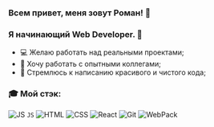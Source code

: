 ### Всем привет, меня зовут Роман! 👋

### Я начинающий Web Developer. 👋

- 💻 Желаю работать над реальными проектами;
- :speech_balloon: Хочу работать с опытными коллегами;
- :ghost: Стремлюсь к написанию красивого и чистого кода;

### :mortar_board: Мой стэк:

![JS](https://user-images.githubusercontent.com/70646350/119318720-4f788180-bc82-11eb-87ff-8201ce9d61c8.png) `JS`
![HTML](https://user-images.githubusercontent.com/70646350/119315541-9cf2ef80-bc7e-11eb-8f46-ef3766162ab6.png)
![CSS](https://user-images.githubusercontent.com/70646350/119316006-1be82800-bc7f-11eb-8166-910c027cd18f.png)
![React](https://user-images.githubusercontent.com/70646350/119316439-a0d34180-bc7f-11eb-9a36-e79d2b093d69.png)
![Git](https://user-images.githubusercontent.com/70646350/119321913-cc592a80-bc85-11eb-9540-8605bd48f3f7.png)
![WebPack](https://user-images.githubusercontent.com/70646350/119315153-38d02b80-bc7e-11eb-8198-9f3eb058edef.png)
